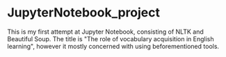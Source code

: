 # JupyterNotebook_project
This is my first attempt at Jupyter Notebook, consisting of NLTK and Beautiful Soup. The title is "The role of vocabulary acquisition in English learning", however it mostly concerned with using beforementioned tools.
